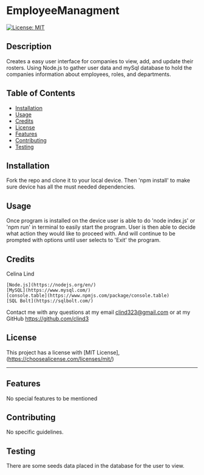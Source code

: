 # EmployeeManagment

[![License: MIT](https://img.shields.io/badge/License-MIT-yellow.svg)](https://opensource.org/licenses/MIT)
  
  ## Description

  Creates a easy user interface for companies to view, add, and update their rosters. Using Node.js to gather user data and mySql database to hold the companies information about employees, roles, and departments.

  ## Table of Contents
  - [Installation](#installation)
  - [Usage](#usage)
  - [Credits](#credits)
  - [License](#license)
  - [Features](#features)
  - [Contributing](#contributing)
  - [Testing](#testing)

  ## Installation

  Fork the repo and clone it to your local device. Then 'npm install' to make sure device has all the must needed dependencies.

  ## Usage

  Once program is installed on the device user is able to do 'node index.js' or 'npm run' in terminal to easily start the program. User is then able to decide what action they would like to proceed with. And will continue to be prompted with options until user selects to 'Exit' the program.

  ## Credits

  Celina Lind

    [Node.js](https://nodejs.org/en/) 
    [MySQL](https://www.mysql.com/)
    [console.table](https://www.npmjs.com/package/console.table)
    [SQL Bolt](https://sqlbolt.com/)

 Contact me with any questions at my email clind323@gmail.com or at my GitHub https://github.com/clind3

  ## License

  This project has a license with [MIT License], (https://choosealicense.com/licenses/mit/)
  

  ---

  ## Features

  No special features to be mentioned

  ## Contributing

  No specific guidelines.

  ## Testing

  There are some seeds data placed in the database for the user to view.
